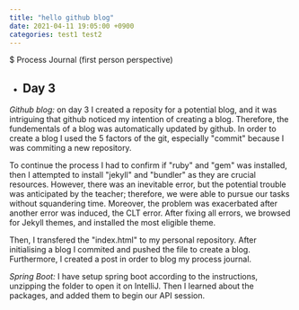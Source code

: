 ```yaml
---
title: "hello github blog"
date: 2021-04-11 19:05:00 +0900
categories: test1 test2
---
```

$ Process Journal (first person perspective)
- ## **Day 3**

*Github blog:* on day 3 I created a reposity for a potential blog, and it was intriguing that github noticed my intention of creating a blog. Therefore, the fundementals of a blog was automatically updated by github. In order to create a blog I used the 5 factors of the git, especially "commit" because I was commiting a new repository. 

To continue the process I had to confirm if "ruby" and "gem" was installed, then I attempted to install "jekyll" and "bundler" as they are crucial resources. However, there was an inevitable error, but the potential trouble was anticipated by the teacher; therefore, we were able to pursue our tasks without squandering time. Moreover, the problem was exacerbated after another error was induced, the CLT error. After fixing all errors, we browsed for Jekyll themes, and installed the most eligible theme. 

Then, I transfered the "index.html" to my personal repository. After initialising a blog I commited and pushed the file to create a blog. Furthermore, I created a post in order to blog my process journal. 

*Spring Boot:*
I have setup spring boot according to the instructions, unzipping the folder to open it on IntelliJ. Then I learned about the packages, and added them to begin our API session.
